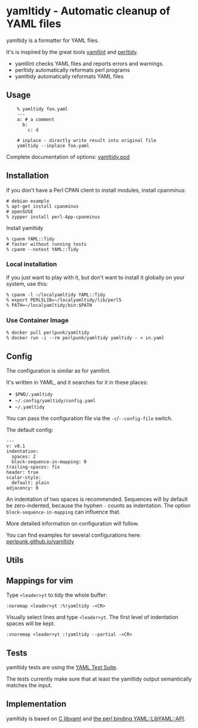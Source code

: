 # yamltidy - Automatic cleanup of YAML files

yamltidy is a formatter for YAML files.

It's is inspired by the great tools
[yamllint](https://yamllint.readthedocs.io/en/stable/) and
[perltidy](https://metacpan.org/pod/Perl::Tidy).

* yamllint checks YAML files and reports errors and warnings.
* perltidy automatically reformats perl programs
* yamltidy automatically reformats YAML files

## Usage

```
    % yamltidy foo.yaml
    ---
    a: # a comment
      b:
        c: d

    # inplace - directly write result into original file
    yamltidy --inplace foo.yaml
```

Complete documentation of options: [yamltidy.pod](lib/yamltidy.pod)

## Installation

If you don't have a Perl CPAN client to install modules, install cpanminus:

    # debian example
    % apt-get install cpanminus
    # openSUSE
    % zypper install perl-App-cpanminus

Install yamltidy

    % cpanm YAML::Tidy
    # faster without running tests
    % cpanm --notest YAML::Tidy

### Local installation

If you just want to play with it, but don't want to install it globally on your
system, use this:

    % cpanm -l ~/localyamltidy YAML::Tidy
    % export PERL5LIB=~/localyamltidy/lib/perl5
    % PATH=~/localyamltidy/bin:$PATH

### Use Container Image

    % docker pull perlpunk/yamltidy
    % docker run -i --rm perlpunk/yamltidy yamltidy - < in.yaml

## Config

The configuration is similar as for yamllint.

It's written in YAML, and it searches for it in these places:

* `$PWD/.yamltidy`
* `~/.config/yamltidy/config.yaml`
* `~/.yamltidy`

You can pass the configuration file via the `-c`/`--config-file` switch.

The default config:

    ---
    v: v0.1
    indentation:
      spaces: 2
      block-sequence-in-mapping: 0
    trailing-spaces: fix
    header: true
    scalar-style:
      default: plain
    adjacency: 0

An indentation of two spaces is recommended.
Sequences will by default be zero-indented, because the hyphen `-` counts
as indentation.
The option `block-sequence-in-mapping` can influence that.

More detailed information on configuration will follow.

You can find examples for several configurations here:
[perlpunk.github.io/yamltidy](https://perlpunk.github.io/yamltidy)


## Utils

## Mappings for vim

Type `<leader>yt` to tidy the whole buffer:

    :noremap <leader>yt :%!yamltidy -<CR>

Visually select lines and type `<leader>yt`. The first level of indentation
spaces will be kept.

    :vnoremap <leader>yt :!yamltidy --partial -<CR>

## Tests

yamltidy tests are using the [YAML Test
Suite](https://github.com/yaml/yaml-test-suite).

The tests currently make sure that at least the yamltidy output semantically
matches the input.

## Implementation

yamltidy is based on [C libyaml](https://github.com/yaml/libyaml) and
[the perl binding YAML::LibYAML::API](https://metacpan.org/pod/YAML::LibYAML::API).

